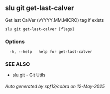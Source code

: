 ## slu git get-last-calver

Get last CalVer (vYYYY.MM.MICRO) tag if exists

```
slu git get-last-calver [flags]
```

### Options

```
  -h, --help   help for get-last-calver
```

### SEE ALSO

* [slu git](slu_git.md)	 - Git Utils

###### Auto generated by spf13/cobra on 12-May-2025

